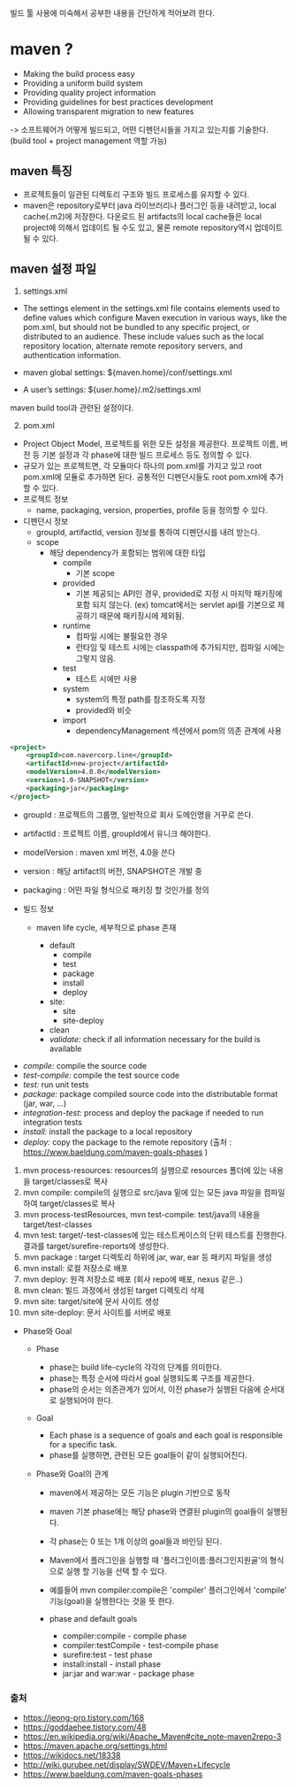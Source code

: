 빌드 툴 사용에 미숙해서 공부한 내용을 간단하게 적어보려 한다.

# maven ?
 - Making the build process easy
 - Providing a uniform build system
 - Providing quality project information
 - Providing guidelines for best practices development
 - Allowing transparent migration to new features

 -> 소프트웨어가 어떻게 빌드되고, 어떤 디펜던시들을 가지고 있는지를 기술한다. (build tool + project management 역할 가능)

 ## maven 특징
 - 프로젝트들이 일관된 디렉토리 구조와 빌드 프로세스를 유지할 수 있다.
 - maven은 repository로부터 java 라이브러리나 플러그인 등을 내려받고, local cache(.m2)에 저장한다. 다운로드 된 artifacts의 local cache들은 local project에
 의해서 업데이트 될 수도 있고, 물론 remote repository역시 업데이트 될 수 있다.

 ## maven 설정 파일
 1. settings.xml
 - The settings element in the settings.xml file contains elements used to define values which configure Maven execution in various ways,
 like the pom.xml, but should not be bundled to any specific project, or distributed to an audience.
 These include values such as the local repository location, alternate remote repository servers, and authentication information.

- maven global settings: ${maven.home}/conf/settings.xml
- A user’s settings: ${user.home}/.m2/settings.xml

maven build tool과 관련된 설정이다.

 2. pom.xml
 - Project Object Model, 프로젝트를 위한 모든 설정을 제공한다. 프로젝트 이름, 버전 등 기본 설정과 각 phase에 대한 빌드 프로세스 등도 정의할 수 있다. 
 - 규모가 있는 프로젝트면, 각 모듈마다 하나의 pom.xml를 가지고 있고 root pom.xml에 모듈로 추가하면 된다. 공통적인 디펜던시들도 root pom.xml에 추가할 수 있다.
  - 프로젝트 정보
	  - name, packaging, version, properties, profile 등을 정의할 수 있다.
  - 디펜던시 정보
	  -  groupId, artifactId, version 정보를 통하여 디펜던시를 내려 받는다.
	  -  scope 
		  - 해당 dependency가 포함되는 범위에 대한 타입  
			  - compile
				  - 기본 scope
			  - provided
				  - 기본 제공되는 API인 경우, provided로 지정 시 마지막 패키징에 포함 되지 않는다. (ex) tomcat에서는 servlet api를 기본으로 제공하기 때문에 패키징시에 제외됨.
			  - runtime
				  - 컴파일 시에는 불필요한 경우
				  - 런타임 및 테스트 시에는 classpath에 추가되지만, 컴파일 시에는 그렇지 않음.
			  - test
				  - 테스트 시에만 사용
			  - system
				  - system의 특정 path를 참조하도록 지정
				  - provided와 비슷
			  - import
				  - dependencyManagement 섹션에서 pom의 의존 관계에 사용
 
```xml
<project>
    <groupId>com.navercorp.line</groupId>
    <artifactId>new-project</artifactId>
    <modelVersion>4.0.0</modelVersion>
    <version>1.0-SNAPSHOT</version>
    <packaging>jar</packaging>
</project>
```
* groupId : 프로젝트의 그룹명, 일반적으로 회사 도메인명을 거꾸로 쓴다.
* artifactId : 프로젝트 이름, groupId에서 유니크 해야한다.
* modelVersion : maven xml 버전, 4.0을 쓴다
* version : 해당 artifact의 버전, SNAPSHOT은 개발 중
* packaging : 어떤 파일 형식으로 패키징 할 것인가를 정의

* 빌드 정보
	* maven life cycle, 세부적으로 phase 존재
		* default
			* compile
			* test
			* package
			* install
			* deploy
		* site: 
			* site
			* site-deploy
		* clean
		
		-   _validate:_  check if all information necessary for the build is available
-   _compile:_  compile the source code
-   _test-compile:_  compile the test source code
-   _test:_  run unit tests
-   _package:_  package compiled source code into the distributable format (jar, war, …)
-   _integration-test:_  process and deploy the package if needed to run integration tests
-   _install:_  install the package to a local repository
-   _deploy:_  copy the package to the remote repository
(출처 : https://www.baeldung.com/maven-goals-phases )

1. mvn process-resources: resources의 실행으로 resources 폴더에 있는 내용을 target/classes로 복사
2. mvn compile: compile의 실행으로 src/java 밑에 있는 모든 java 파일을 컴파일 하여 target/classes로 복사
3. mvn process-testResources, mvn test-compile: test/java의 내용을 target/test-classes
4. mvn test: target/-test-classes에 있는 테스트케이스의 단위 테스트를 진행한다. 결과를 target/surefire-reports에 생성한다.
5. mvn package : target 디렉토리 하위에 jar, war, ear 등 패키지 파일을 생성
6. mvn install: 로컬 저장소로 배포
7. mvn deploy: 원격 저장소로 배포 (회사 repo에 배포, nexus 같은..)
8. mvn clean: 빌드 과정에서 생성된 target 디렉토리 삭제
9. mvn site: target/site에 문서 사이트 생성
10. mvn site-deploy: 문서 사이트를 서버로 배포  

* Phase와 Goal
	* Phase
		* phase는 build life-cycle의 각각의 단계를 의미한다.
		* phase는 특정 순서에 따라서 goal 실행되도록 구조를 제공한다.
		* phase의 순서는 의존관계가 있어서, 이전 phase가 실행된 다음에 순서대로 실행되어야 한다.
	* Goal
		* Each phase is a sequence of goals and each goal is responsible for a specific task.
		* phase를 실행하면, 관련된 모든 goal들이 같이 실행되어진다.
		 
	* Phase와 Goal의 관계
		* maven에서 제공하는 모든 기능은 plugin 기반으로 동작
		* maven 기본 phase에는 해당 phase와 연결된 plugin의 goal들이 실행된다.
		* 각 phase는 0 또는 1개 이상의 goal들과 바인딩 된다.
		* Maven에서 플러그인을 실행할 때 '플러그인이름:플러그인지원골'의 형식으로 실행 할 기능을 선택 할 수 있다.
		* 예를들어 mvn compiler:compile은 'compiler' 플러그인에서 'compile' 기능(goal)을 실행한다는 것을 뜻 한다.

		* phase and default goals
			* compiler:compile - compile phase
			* compiler:testCompile - test-compile phase
			* surefire:test - test phase 
			* install:install - install phase
			* jar:jar and war:war - package phase

### 출처
- https://jeong-pro.tistory.com/168
- https://goddaehee.tistory.com/48
- https://en.wikipedia.org/wiki/Apache_Maven#cite_note-maven2repo-3
- https://maven.apache.org/settings.html
- https://wikidocs.net/18338
- http://wiki.gurubee.net/display/SWDEV/Maven+Lifecycle
- https://www.baeldung.com/maven-goals-phases
